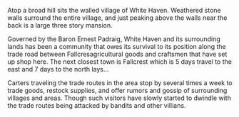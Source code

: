 Atop a broad hill sits the walled village of White Haven.  Weathered stone walls surround the entire village, and just peaking above the walls near the back is a large three story mansion.

Governed by the Baron Ernest Padraig, White Haven and its surrounding lands has been a community that owes its survival to its position along the trade road between Fallcresagricultural goods and craftsmen that have set up shop here.  The next closest town is Fallcrest which is 5 days travel to the east and 7 days to the north lays...

Carters traveling the trade routes in the area stop by several times a week to trade goods, restock supplies, and offer rumors and gossip of surrounding villages and areas. Though such visitors have slowly started to dwindle with the trade routes being attacked by bandits and other villians.

